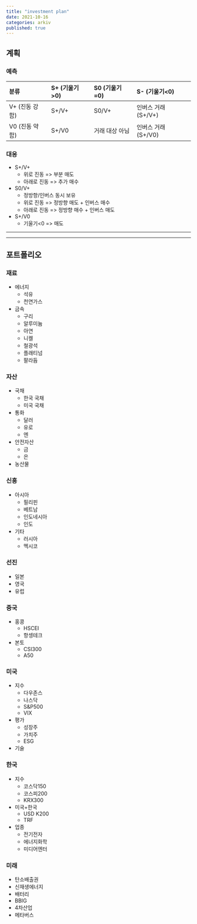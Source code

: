 ```yaml
---
title: "investment plan"
date: 2021-10-16
categories: arkiv
published: true
---
```


## 계획

### 예측

| 분류             | S+ (기울기>0)      | S0 (기울기=0)     | S- (기울기<0)        |
| :-              | :-                | :-                | :-                  |
| V+ (진동 강함)   | S+/V+             | S0/V+             | 인버스 거래 (S+/V+)  |
| V0 (진동 약함)   | S+/V0             | 거래 대상 아님     | 인버스 거래 (S+/V0)  |

### 대응

- S+/V+
  - 위로 진동 => 부분 매도
  - 아래로 진동 => 추가 매수
- S0/V+
  - 정방향/인버스 동시 보유
  - 위로 진동 => 정방향 매도 + 인버스 매수
  - 아래로 진동 => 정방향 매수 + 인버스 매도
- S+/V0
  - 기울기<0 => 매도

***
***

## 포트폴리오

### 재료

- 에너지
  - 석유
  - 천연가스
- 금속
  - 구리
  - 알루미늄
  - 아연
  - 니켈
  - 철광석
  - 플래티넘
  - 팔라듐

### 자산

- 국채
  - 한국 국채
  - 미국 국채
- 통화
  - 달러
  - 유로
  - 엔
- 안전자산
  - 금
  - 은
- 농산물

### 신흥

- 아시아
  - 필리핀
  - 베트남
  - 인도네시아
  - 인도
- 기타
  - 러시아
  - 멕시코

### 선진

- 일본
- 영국
- 유럽

### 중국

- 홍콩
  - HSCEI
  - 항셍테크
- 본토
  - CSI300
  - A50

### 미국

- 지수
  - 다우존스
  - 나스닥
  - S&P500
  - VIX
- 평가
  - 성장주
  - 가치주
  - ESG
- 기술

### 한국

- 지수
  - 코스닥150
  - 코스피200
  - KRX300
- 미국+한국
  - USD K200
  - TRF
- 업종
  - 전기전자
  - 에너지화학
  - 미디어엔터

### 미래

- 탄소배출권
- 신재생에너지
- 배터리
- BBIG
- 4차산업
- 메타버스
